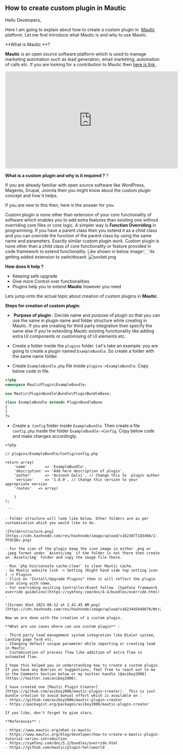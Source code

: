## How to create custom plugin in Mautic

Hello Developers,

Here I am going to explain about how to create a custom plugin in  [Mautic](https://www.mautic.org/) platform. Let me first introduce what Mautic is and why to use Mautic. 

**What is Mautic **? 

**Mautic** is an open source software platform which is used to manage marketing automation such as lead generation, email marketing, automation of calls etc. If you are looking for a contribution to Mautic then [here is link ](https://github.com/mautic/mautic).

<iframe width="560" height="315" src="https://www.youtube.com/embed/yKgaIoElsWU" title="YouTube video player" frameborder="0" allow="accelerometer; autoplay; clipboard-write; encrypted-media; gyroscope; picture-in-picture" allowfullscreen></iframe>


**What is a custom plugin and why is it required ?** ? 

If you are already familiar with open source software like WordPress, Magento, Drupal, Joomla then you might know about the custom plugin concept and how it helps. 

If you are new to this then, here is the answer for you. 

Custom plugin is none other than extension of your core functionality of software which enables you to add extra features than existing one without overriding core files or core logic. A simpler way is **Function Overriding** in programming. If you have a parent class then you extend it as a child class and you can override the function of the parent class by using the same name and parameters. Exactly similar custom plugin work. Custom plugin is none other than a child class of core functionality or feature provided in code framework to extend functionality. Like shown in below image👇🏻 its getting added extension to switchboard.
![socket.png](https://cdn.hashnode.com/res/hashnode/image/upload/v1623447630165/VnG0zYcyD.png)

**How does it help ?**

- Keeping safe upgrade
- Give more Control over functionalities
- Plugins help you to extend **Mautic** however you need

Lets jump onto the actual topic about creation of custom plugins in **Mautic**. 

**Steps for creation of custom plugin**:

-  **Purpose of plugin** : Decide name and purpose of plugin so that you can use the same in plugin name and folder structure while creating in Mautic. If you are creating for third party integration then specify the same else if you're extending Mautic existing functionality like adding extra UI components or customising of UI elements etc. 

- Create a folder inside the `plugins` folder. Let's take an example: you are going to create a plugin named `ExampleBundle`. So create a folder with the same name folder. 

- Create `ExampleBundle.php` file inside `plugins->ExampleBundle`. Copy below code in file. 

```php
<?php 
namespace MauticPlugin\ExampleBundle;

use Mautic\PluginBundle\Bundle\PluginBundleBase;

class ExampleBundle extends PluginBundleBase
{
}
?>
```
- Create a  `Config` folder inside `ExampleBundle`. Then create a file `config.php` inside the folder `ExampleBundle->Config`. Copy below code and make changes accordingly.

```
<?php

// plugins/ExampleBundle/Config/config.php

return array(
    'name'        => 'ExampleBundle',
    'description' => 'Add here description of plugin',
    'author'      => 'Avinash Dalvi', // Change this to  plugin author 
    'version'     => '1.0.0', // Change this version to your appropriate version
    'routes'   => array( 
    
    )
);

 ```

- Folder structure will look like below. Other folders are as per customisation which you would like to do. 

![Folderstructure.png](https://cdn.hashnode.com/res/hashnode/image/upload/v1623077183460/2-fFdCQDc.png)

- For the icon of the plugin keep the icon image in either .png or .jpeg format under `Assets/img` if the folder is not there then create an `Assets/img` folder and copy the image file there. 

- Run `php bin/console cache:clear` to clear Mautic cache. 
- Go Muatic website link -> Setting (Right hand side top setting icon ) -> Plugins 
- Click on "Install/Upgrade Plugins" then it will reflect the plugin icon along with name. 
- For overriding existing Controller/Event follow  [Symfony framework override guideline](https://symfony.com/doc/4.4/bundles/override.html) . 

![Screen Shot 2021-06-12 at 2.41.45 AM.png](https://cdn.hashnode.com/res/hashnode/image/upload/v1623445949679/WtrZEe3GK.png)

Now we are done with the creation of a custom plugin. 

**What are use cases where can use custom plugin** :

- Third party lead management system integration like Dialer system, Landing page form etc. 
- Changing default unique parameter while importing or creating lead in Mautic 
- Customisation of process flow like addition of extra flow in automated flow. 

I hope this helped you in understanding how to create a custom plugin. If you have any Queries or Suggestions, feel free to reach out to me in the Comments Section below or my twitter handle [@aviboy2006](https://twitter.com/aviboy2006).

I have created one [Mautic Plugin Creator](https://github.com/aviboy2006/mautic-plugin-creator).  This is just bundle creation to avoid manual effort which is available on :
- https://github.com/aviboy2006/mautic-plugin-creator
- https://packagist.org/packages/aviboy2006/mautic-plugin-creator

If you like, don't forget to give stars. 

**References** : 

- https://www.mautic.org/what-is-mautic
- https://www.mautic.org/blog/developer/how-to-create-a-mautic-plugin-tutorial-series-introduction
- https://symfony.com/doc/5.2/bundles/override.html
- https://github.com/mautic/plugin-helloworld